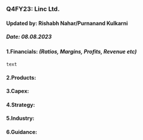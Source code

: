 ### Q4FY23: Linc Ltd.
#### Updated by: Rishabh Nahar/Purnanand Kulkarni
##### Date: 08.08.2023


#### 1.Financials: _(Ratios, Margins, Profits, Revenue etc)_
<code style="color : name_color">text</code>



#### 2.Products:



#### 3.Capex:



#### 4.Strategy:



#### 5.Industry:



#### 6.Guidance:







